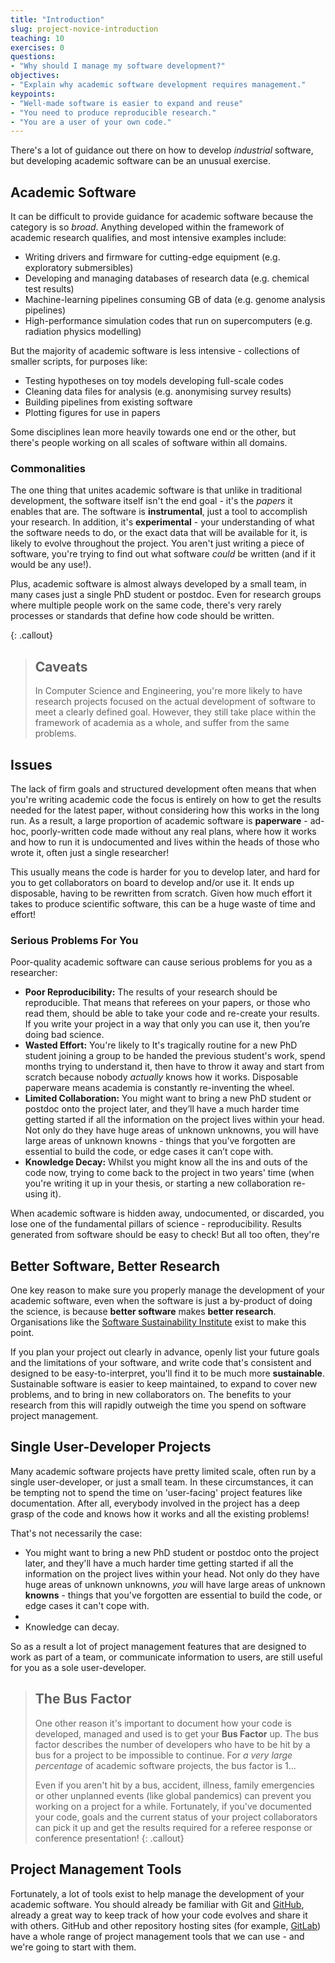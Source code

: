 ```yaml
---
title: "Introduction"
slug: project-novice-introduction
teaching: 10
exercises: 0
questions:
- "Why should I manage my software development?"
objectives:
- "Explain why academic software development requires management."
keypoints:
- "Well-made software is easier to expand and reuse"
- "You need to produce reproducible research."
- "You are a user of your own code."
---
```


There's a lot of guidance out there on how to develop *industrial* software, but developing academic software can be an unusual exercise.

## Academic Software

It can be difficult to provide guidance for academic software because the category is so *broad*. Anything developed within the framework of academic research qualifies, and most intensive examples include:

 * Writing drivers and firmware for cutting-edge equipment (e.g. exploratory submersibles)
 * Developing and managing databases of research data (e.g. chemical test results)
 * Machine-learning pipelines consuming GB of data (e.g. genome analysis pipelines)
 * High-performance simulation codes that run on supercomputers (e.g. radiation physics modelling)

 But the majority of academic software is less intensive - collections of smaller scripts, for purposes like:

 * Testing hypotheses on toy models developing full-scale codes
 * Cleaning data files for analysis (e.g. anonymising survey results)
 * Building pipelines from existing software
 * Plotting figures for use in papers

Some disciplines lean more heavily towards one end or the other, but there's people working on all scales of software within all domains.

### Commonalities

The one thing that unites academic software is that unlike in traditional development, the software itself isn't the end goal - it's the *papers* it enables that are. The software is **instrumental**, just a tool to accomplish your research. In addition, it's **experimental** - your understanding of what the software needs to do, or the exact data that will be available for it, is likely to evolve throughout the project. You aren't just writing a piece of software, you're trying to find out what software *could* be written (and if it would be any use!).

Plus, academic software is almost always developed by a small team, in many cases just a single PhD student or postdoc. Even for research groups where multiple people work on the same code, there's very rarely processes or standards that define how code should be written.

{: .callout}
> ## Caveats
>
> In Computer Science and Engineering, you're more likely to have research projects focused on the actual development of software to meet a clearly defined goal. However, they still take place within the framework of academia as a whole, and suffer from the same problems.

## Issues

The lack of firm goals and structured development often means that when you're writing academic code the focus is entirely on how to get the results needed for the latest paper, without considering how this works in the long run. As a result, a large proportion of academic software is **paperware** - ad-hoc, poorly-written code made without any real plans, where how it works and how to run it is undocumented and lives within the heads of those who wrote it, often just a single researcher! 

This usually means the code is harder for you to develop later, and hard for you to get collaborators on board to develop and/or use it. It ends up disposable, having to be rewritten from scratch. Given how much effort it takes to produce scientific software, this can be a huge waste of time and effort! 


### Serious Problems For You

Poor-quality academic software can cause serious problems for you as a researcher: 

* **Poor Reproducibility:** The results of your research should be reproducible. That means that referees on your papers, or those who read them, should be able to take your code and re-create your results. If you write your project in a way that only you can use it, then you’re doing bad science.
* **Wasted Effort:** You're likely to  It's tragically routine for a new PhD student joining a group to be handed the previous student's work, spend months trying to understand it, then have to throw it away and start from scratch because nobody *actually* knows how it works. Disposable paperware means academia is constantly re-inventing the wheel.
* **Limited Collaboration:** You might want to bring a new PhD student or postdoc onto the project later, and they’ll have a much harder time getting started if all the information on the project lives within your head. Not only do they have huge areas of unknown unknowns, you will have large areas of unknown knowns - things that you’ve forgotten are essential to build the code, or edge cases it can’t cope with.
* **Knowledge Decay:** Whilst you might know all the ins and outs of the code now, trying to come back to the project in two years' time (when you're writing it up in your thesis, or starting a new collaboration re-using it).


When academic software is hidden away, undocumented, or discarded, you lose one of the fundamental pillars of science - reproducibility. Results generated from software should be easy to check! But all too often, they're


## Better Software, Better Research

One key reason to make sure you properly manage the development of your academic software, even when the software is just a by-product of doing the science, is because **better software** makes **better research**. Organisations like the [Software Sustainability Institute](https://software.ac.uk/) exist to make this point.

If you plan your project out clearly in advance, openly list your future goals and the limitations of your software, and write code that's consistent and designed to be easy-to-interpret, you'll find it to be much more **sustainable**. Sustainable software is easier to keep maintained, to expand to cover new problems, and to bring in new collaborators on. The benefits to your research from this will rapidly outweigh the time you spend on software project management.


## Single User-Developer Projects

Many academic software projects have pretty limited scale, often run by a single user-developer, or just a small team. In these circumstances, it can be tempting not to spend the time on 'user-facing' project features like documentation. After all, everybody involved in the project has a deep grasp of the code and knows how it works and all the existing problems!

That's not necessarily the case:

* You might want to bring a new PhD student or postdoc onto the project later, and they'll have a much harder time getting started if all the information on the project lives within your head. Not only do they have huge areas of unknown unknowns, *you* will have large areas of unknown **knowns** - things that you've forgotten are essential to build the code, or edge cases it can't cope with.
* 
* Knowledge can decay. 

So as a result a lot of project management features that are designed to work as part of a team, or communicate information to users, are still useful for you as a sole user-developer.

> ## The Bus Factor
> 
> One other reason it's important to document how your code is developed, managed and used is to get your **Bus Factor** up. The bus factor describes the number of developers who have to be hit by a bus for a project to be impossible to continue. For *a very large percentage* of academic software projects, the bus factor is 1...
>
> Even if you aren't hit by a bus, accident, illness, family emergencies or other unplanned events (like global pandemics) can prevent you working on a project for a while. Fortunately, if you've documented your code, goals and the current status of your project collaborators can pick it up and get the results required for a referee response or conference presentation!
{: .callout}

## Project Management Tools

Fortunately, a lot of tools exist to help manage the development of your academic software. You should already be familiar with Git and [GitHub](https://github.com), already a great way to keep track of how your code evolves and share it with others. GitHub and other repository hosting sites (for example, [GitLab](https://gitlab.com)) have a whole range of project management tools that we can use - and we're going to start with them.
